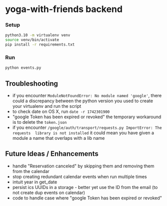 # yoga-with-friends backend

### Setup

```bash
python3.10 -m virtualenv venv
source venv/bin/activate
pip install -r requirements.txt
```

### Run
```bash
python events.py
```

## Troubleshooting
- if you encounter `ModuleNotFoundError: No module named 'google'`, there could a discrepancy 
  between the python version you used to create your virtualenv and run the script
- to check date on OS X, run `date -r 1742301900`
- "google Token has been expired or revoked" the temporary workaround is to delete the `token.json`
- if you encounter `/google/auth/transport/requests.py ImportError: The requests 
library is not installed` it could mean you have given a module a name that overlaps with a 
  lib name

## Future Ideas / Enhancements
* handle "Reservation canceled" by skipping them and removing them from the calendar
* stop creating redundant calendar events when run multiple times
* intuit year in get_date
* persist ics UUIDs in a storage - better yet use the ID from the email (to not create dup 
  events on calendar)
* code to handle case where "google Token has been expired or revoked" 
